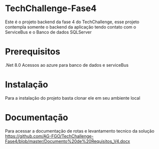 # TechChallenge-Fase4

Este é o projeto backend da fase 4 do TechChallenge, esse projeto contempla somente o backend da aplicação tendo contato com o ServiceBus e o Banco de dados SQLServer

# Prerequisitos

.Net 8.0
Acessos ao azure para banco de dados e serviceBus

# Instalação

Para a instalação do projeto basta clonar ele em seu ambiente local

# Documentação

Para acessar a documentação de rotas e levantamento tecnico da solução https://github.com/AG-FGO/TechChallenge-Fase4/blob/master/Documento%20de%20Requisitos_V4.docx

